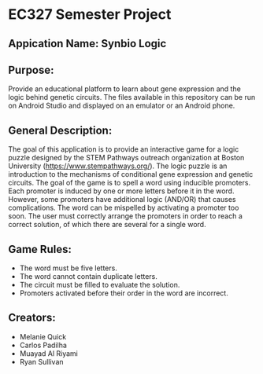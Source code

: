 # EC327 Semester Project

## Appication Name: Synbio Logic

## Purpose: 
Provide an educational platform to learn about gene expression and the logic behind genetic circuits. The files available in this repository can be run on Android Studio and displayed on an emulator or an Android phone.

## General Description: 
The goal of this application is to provide an interactive game for a logic puzzle designed by the STEM Pathways outreach organization at Boston University (https://www.stempathways.org/). The logic puzzle is an introduction to the mechanisms of conditional gene expression and genetic circuits. The goal of the game is to spell a word using inducible promoters. Each promoter is induced by one or more letters before it in the word. However, some promoters have additional logic (AND/OR) that causes complications. The word can be mispelled by activating a promoter too soon. The user must correctly arrange the promoters in order to reach a correct solution, of which there are several for a single word.

## Game Rules:
- The word must be five letters.
- The word cannot contain duplicate letters.
- The circuit must be filled to evaluate the solution.
- Promoters activated before their order in the word are incorrect.

## Creators:
- Melanie Quick
- Carlos Padilha
- Muayad Al Riyami
- Ryan Sullivan
